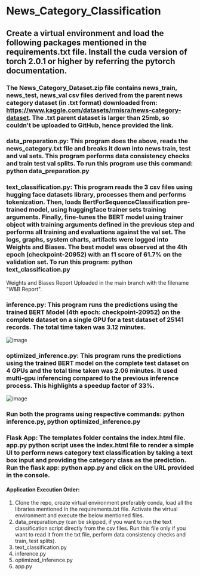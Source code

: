 # News_Category_Classification

## Create a virtual environment and load the following packages mentioned in the requirements.txt file. Install the cuda version of torch 2.0.1 or higher by referring the pytorch documentation.

### The News_Category_Dataset.zip file contains news_train, news_test, news_val csv files derived from the parent news category dataset (in .txt format) downloaded from: https://www.kaggle.com/datasets/rmisra/news-category-dataset. The .txt parent dataset is larger than 25mb, so couldn't be uploaded to GitHub, hence provided the link.
### data_preparation.py:  This program does the above, reads the news_category.txt file and breaks it down into news train, test and val sets. This program performs data consistency checks and train test val splits. To run this program use this command: python data_preparation.py

### text_classification.py: This program reads the 3 csv files using hugging face datasets library, processes them and performs tokenization. Then, loads BertForSequenceClassification pre-trained model, using huggingface trainer sets training arguments. Finally, fine-tunes the BERT model using trainer object with training arguments defined in the previous step and performs all training and evaluations against the val set. The logs, graphs, system charts, artifacts were logged into Weights and Biases. The best model was observed at the 4th epoch (checkpoint-20952) with an f1 score of 61.7% on the validation set. To run this program: python text_classification.py
Weights and Biases Report Uploaded in the main branch with the filename "W&B Report".

### inference.py: This program runs the predictions using the trained BERT Model (4th epoch: checkpoint-20952) on the complete dataset on a single GPU for a test dataset of 25141 records. The total time taken was 3.12 minutes.
![image](https://github.com/abhijit57/News_Category_Classification/assets/44730823/4e14f03c-c489-4222-a3f5-737d8d182302)

### optimized_inference.py: This program runs the predictions using the trained BERT model on the complete test dataset on 4 GPUs and the total time taken was 2.06 minutes. It used multi-gpu inferencing compared to the previous inference process. This highlights a speedup factor of 33%.
![image](https://github.com/abhijit57/News_Category_Classification/assets/44730823/624c540a-5cfa-44b5-9720-eebc64bcce35)

### Run both the programs using respective commands: python inference.py, python optimized_inference.py

### Flask App: The templates folder contains the index.html file. app.py python script uses the index.html file to render a simple UI to perform news category text classification by taking a text box input and providing the category class as the prediction. Run the flask app: python app.py and click on the URL provided in the console.


#### Application Execution Order:
1) Clone the repo, create virtual environment preferably conda, load all the libraries mentioned in the requirements.txt file. Activate the virtual environment and execute the below mentioned files.
2) data_preparation.py (can be skipped, if you want to run the text classification script directly from the csv files. Run this file only if you want to read it from the txt file, perform data consistency checks and train, test splits).
3) text_classification.py
4) inference.py
5) optimized_inference.py
6) app.py




